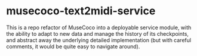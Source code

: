# musecoco-text2midi-service
This is a repo refactor of MuseCoco into a deployable service module, with the ability to adapt to new data and manage the history of its checkpoints, and abstract away the underlying detailed implementation (but with careful comments, it would be quite easy to navigate around).
